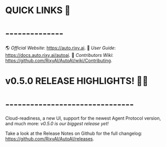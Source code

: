 # QUICK LINKS 🔗
# --------------
🌎 *Official Website*: https://auto.rixy.ai.
📖 *User Guide*: https://docs.auto.rixy.ai/autoai.
👩 *Contributors Wiki*: https://github.com/RixyAI/AutoAI/wiki/Contributing.

# v0.5.0 RELEASE HIGHLIGHTS! 🚀🚀
# -------------------------------
Cloud-readiness, a new UI, support for the newest Agent Protocol version, and much more:
*v0.5.0 is our biggest release yet!*

Take a look at the Release Notes on Github for the full changelog:
https://github.com/RixyAI/AutoAI/releases.
